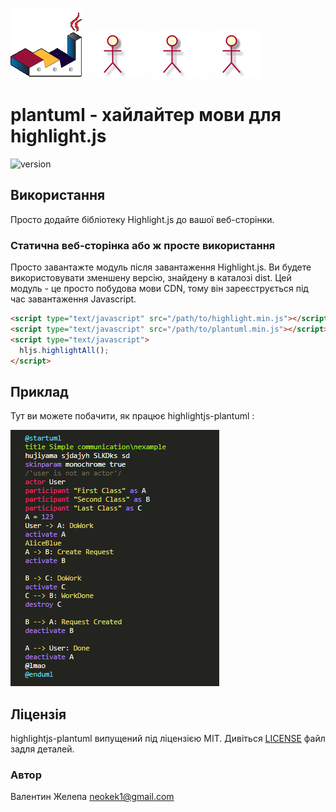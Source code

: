 ![logo](logo.png)![logo](man.png)![logo](man.png)![logo](man.png)

# plantuml - хайлайтер мови для highlight.js
![version](https://badgen.net/badge/version/0.1.1/green)
## Використання

Просто додайте бібліотеку Highlight.js до вашої веб-сторінки.

### Статична веб-сторінка або ж просте використання

Просто завантажте модуль після завантаження Highlight.js. Ви будете використовувати зменшену версію, знайдену в каталозі dist. Цей модуль - це просто побудова мови CDN, тому він зареєструється під час завантаження Javascript.

```html
<script type="text/javascript" src="/path/to/highlight.min.js"></script>
<script type="text/javascript" src="/path/to/plantuml.min.js"></script>
<script type="text/javascript">
  hljs.highlightAll();
</script>
```

## Приклад
Тут ви можете побачити, як працює highlightjs-plantuml :

![image of example](example.png)

## Ліцензія

highlightjs-plantuml випущений під ліцензією MIT. Дивіться [LICENSE](https://github.com/ZlatanMLG/highlightjs-plantuml/blob/main/LICENSE) файл
задля деталей.

### Автор

Валентин Желепа <neokek1@gmail.com>
